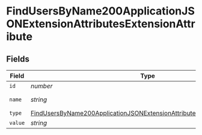 # FindUsersByName200ApplicationJSONExtensionAttributesExtensionAttribute


## Fields

| Field                                                                                                                                                                               | Type                                                                                                                                                                                | Required                                                                                                                                                                            | Description                                                                                                                                                                         | Example                                                                                                                                                                             |
| ----------------------------------------------------------------------------------------------------------------------------------------------------------------------------------- | ----------------------------------------------------------------------------------------------------------------------------------------------------------------------------------- | ----------------------------------------------------------------------------------------------------------------------------------------------------------------------------------- | ----------------------------------------------------------------------------------------------------------------------------------------------------------------------------------- | ----------------------------------------------------------------------------------------------------------------------------------------------------------------------------------- |
| `id`                                                                                                                                                                                | *number*                                                                                                                                                                            | :heavy_minus_sign:                                                                                                                                                                  | N/A                                                                                                                                                                                 | 1                                                                                                                                                                                   |
| `name`                                                                                                                                                                              | *string*                                                                                                                                                                            | :heavy_minus_sign:                                                                                                                                                                  | N/A                                                                                                                                                                                 | Teacher ID                                                                                                                                                                          |
| `type`                                                                                                                                                                              | [FindUsersByName200ApplicationJSONExtensionAttributesExtensionAttributeType](../../models/operations/findusersbyname200applicationjsonextensionattributesextensionattributetype.md) | :heavy_minus_sign:                                                                                                                                                                  | N/A                                                                                                                                                                                 |                                                                                                                                                                                     |
| `value`                                                                                                                                                                             | *string*                                                                                                                                                                            | :heavy_minus_sign:                                                                                                                                                                  | N/A                                                                                                                                                                                 | K12                                                                                                                                                                                 |